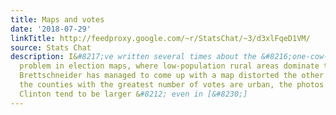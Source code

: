 ```yaml
---
title: Maps and votes
date: '2018-07-29'
linkTitle: http://feedproxy.google.com/~r/StatsChat/~3/d3xlFqeD1VM/
source: Stats Chat
description: I&#8217;ve written several times about the &#8216;one-cow-one-vote&#8217;
  problem in election maps, where low-population rural areas dominate the map. Brian
  Brettschneider has managed to come up with a map distorted the other way Because
  the counties with the greatest number of votes are urban, the photos of Hillary
  Clinton tend to be larger &#8212; even in [&#8230;]
---
```

